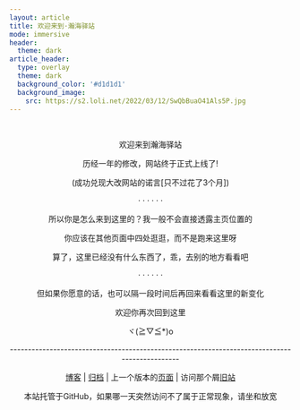 ```yaml
---
layout: article
title: 欢迎来到·瀚海驿站
mode: immersive
header:
  theme: dark
article_header:
  type: overlay
  theme: dark
  background_color: '#d1d1d1'
  background_image:
    src: https://s2.loli.net/2022/03/12/SwQbBuaO41Als5P.jpg
---
```


<!--more-->

<p align="center">&#160</p>

<p align="center">欢迎来到瀚海驿站</p>

<p align="center">历经一年的修改，网站终于正式上线了!</p>

<p align="center">(成功兑现大改网站的诺言[只不过花了3个月])</p>

<p align="center">· · · · · ·</p>

<p align="center">所以你是怎么来到这里的？我一般不会直接透露主页位置的</p>

<p align="center">你应该在其他页面中四处逛逛，而不是跑来这里呀</p>

<p align="center">算了，这里已经没有什么东西了，乖，去别的地方看看吧</p>

<p align="center">· · · · · ·</p>

<p align="center">但如果你愿意的话，也可以隔一段时间后再回来看看这里的新变化</p>

<p align="center">欢迎你再次回到这里</p>

<p align="center">ヾ(≧▽≦*)o</p>

<p align="center">----------------------------------------------------------------------------------------------</p>

<p align="center"><a href='/home.html'><span>博客</span></a> | <a href='/archive.html'><span>归档</span></a> | 上一个版本的<a href='/old.html'>页面</a> | 访问那个屑<span><a href='https://vast-ocean-awa.mysxl.cn/'><span>旧站</span></a></span></p>

<p align="center"><span>本站托管于GitHub，如果哪一天突然访问不了属于正常现象，请坐和放宽</span></p>

